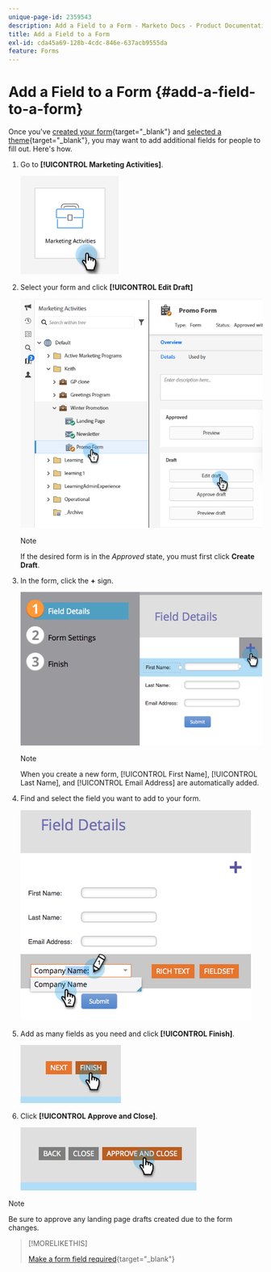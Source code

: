 ```yaml
---
unique-page-id: 2359543
description: Add a Field to a Form - Marketo Docs - Product Documentation
title: Add a Field to a Form
exl-id: cda45a69-128b-4cdc-846e-637acb9555da
feature: Forms
---
```

# Add a Field to a Form {#add-a-field-to-a-form}

Once you've [created your form](/help/marketo/product-docs/demand-generation/forms/creating-a-form/create-a-form.md){target="_blank"} and [selected a theme](/help/marketo/product-docs/demand-generation/forms/creating-a-form/select-a-form-theme.md){target="_blank"}, you may want to add additional fields for people to fill out. Here's how.

1. Go to **[!UICONTROL Marketing Activities]**.

   ![](assets/add-a-field-to-a-form-1.png)

1. Select your form and click **[!UICONTROL Edit Draft]**

   ![](assets/add-a-field-to-a-form-2.png)

   >[!NOTE]
   >
   >If the desired form is in the _Approved_ state, you must first click **Create Draft**.

1. In the form, click the **+** sign.

   ![](assets/add-a-field-to-a-form-3.png)

   >[!NOTE]
   >
   >When you create a new form, [!UICONTROL First Name], [!UICONTROL Last Name], and [!UICONTROL Email Address] are automatically added.

1. Find and select the field you want to add to your form.

   ![](assets/add-a-field-to-a-form-4.png)

1. Add as many fields as you need and click **[!UICONTROL Finish]**.

   ![](assets/add-a-field-to-a-form-5.png)

1. Click **[!UICONTROL Approve and Close]**.

   ![](assets/add-a-field-to-a-form-6.png)

>[!NOTE]
>
>Be sure to approve any landing page drafts created due to the form changes.

>[!MORELIKETHIS]
>
>[Make a form field required](/help/marketo/product-docs/demand-generation/forms/creating-a-form/make-a-form-field-required.md){target="_blank"}
